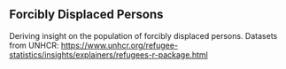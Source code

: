 ## Forcibly Displaced Persons

Deriving insight on the population of forcibly displaced persons. Datasets from
UNHCR: https://www.unhcr.org/refugee-statistics/insights/explainers/refugees-r-package.html